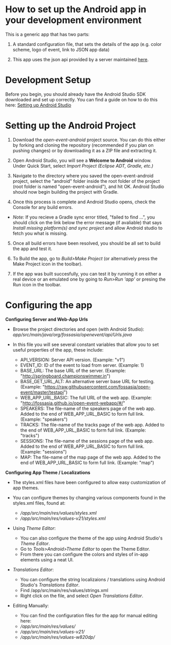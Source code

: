 # How to set up the Android app in your development environment

This is a generic app that has two parts:

1. A standard configuration file, that sets the details of the app (e.g. color scheme, logo of event, link to JSON app data)<br>

2. This app uses the json api provided by a server maintained [here](https://github.com/fossasia/open-event-orga-server).

# Development Setup

Before you begin, you should already have the Android Studio SDK downloaded and set up correctly. You can find a guide on how to do this here: [Setting up Android Studio](http://developer.android.com/sdk/installing/index.html?pkg=studio)

# Setting up the Android Project

1. Download the _open-event-android_ project source. You can do this either by forking and cloning the repository (recommended if you plan on pushing changes) or by downloading it as a ZIP file and extracting it.

2. Open Android Studio, you will see a **Welcome to Android** window. Under Quick Start, select _Import Project (Eclipse ADT, Gradle, etc.)_

3. Navigate to the directory where you saved the open-event-android project, select the "android" folder inside the root folder of the project (root folder is named "open-event-android"), and hit OK. Android Studio should now begin building the project with Gradle.

4. Once this process is complete and Android Studio opens, check the Console for any build errors.

  - _Note:_ If you recieve a Gradle sync error titled, "failed to find ...", you should click on the link below the error message (if avaliable) that says _Install missing platform(s) and sync project_ and allow Android studio to fetch you what is missing.

5. Once all build errors have been resolved, you should be all set to build the app and test it.

6. To Build the app, go to _Build>Make Project_ (or alternatively press the Make Project icon in the toolbar).

7. If the app was built succesfully, you can test it by running it on either a real device or an emulated one by going to _Run>Run 'app'_ or presing the Run icon in the toolbar.

# Configuring the app

**Configuring Server and Web-App Urls**

- Browse the project directories and open (with Android Studio): _app/src/main/java/org/fossasia/openevent/api/Urls.java_

- In this file you will see several constant variables that allow you to set useful properties of the app, these include:

  - API_VERSION: Server API version. (Example: "v1")
  - EVENT_ID: ID of the event to load from server. (Example: 1)
  - BASE_URL: The base URL of the server. (Example: "<http://springboard.championswimmer.in>")
  - BASE_GET_URL_ALT: An alternative server base URL for testing. (Example: "<https://raw.githubusercontent.com/fossasia/open-event/master/testapi>")
  - WEB_APP_URL_BASIC: The full URL of the web app. (Example: "<http://fossasia.github.io/open-event-webapp/#/>"
  - SPEAKERS: The file-name of the speakers page of the web app. Added to the end of WEB_APP_URL_BASIC to form full link. (Example: "speakers")
  - TRACKS: The file-name of the tracks page of the web app. Added to the end of WEB_APP_URL_BASIC to form full link. (Example: "tracks")
  - SESSIONS: The file-name of the sessions page of the web app. Added to the end of WEB_APP_URL_BASIC to form full link. (Example: "sessions")
  - MAP: The file-name of the map page of the web app. Added to the end of WEB_APP_URL_BASIC to form full link. (Example: "map")

**Configuring App Theme / Localizations**

- The styles.xml files have been configured to allow easy customization of app themes.

- You can configure themes by changing various components found in the styles.xml files, found at:

  - _/app/src/main/res/values/styles.xml_
  - _/app/src/main/res/values-v21/styles.xml_

- Using _Theme Editor_:

  - You can also configure the theme of the app using Android Studio's _Theme Editor_.
  - Go to _Tools>Android>Theme Editor_ to open the Theme Editor.
  - From there you can configure the colors and styles of in-app elements using a neat UI.

- _Translations Editor_:

  - You can configure the string localizaions / translations using Android Studio's _Translations Editor_.
  - Find /app/src/main/res/values/strings.xml
  - Right click on the file, and select _Open Translations Editor_.

- Editing Manually:

  - You can find the configuration files for the app for manual editing here:
  - _/app/src/main/res/values/_
  - _/app/src/main/res/values-v21/_
  - _/app/src/main/res/values-w820dp/_
